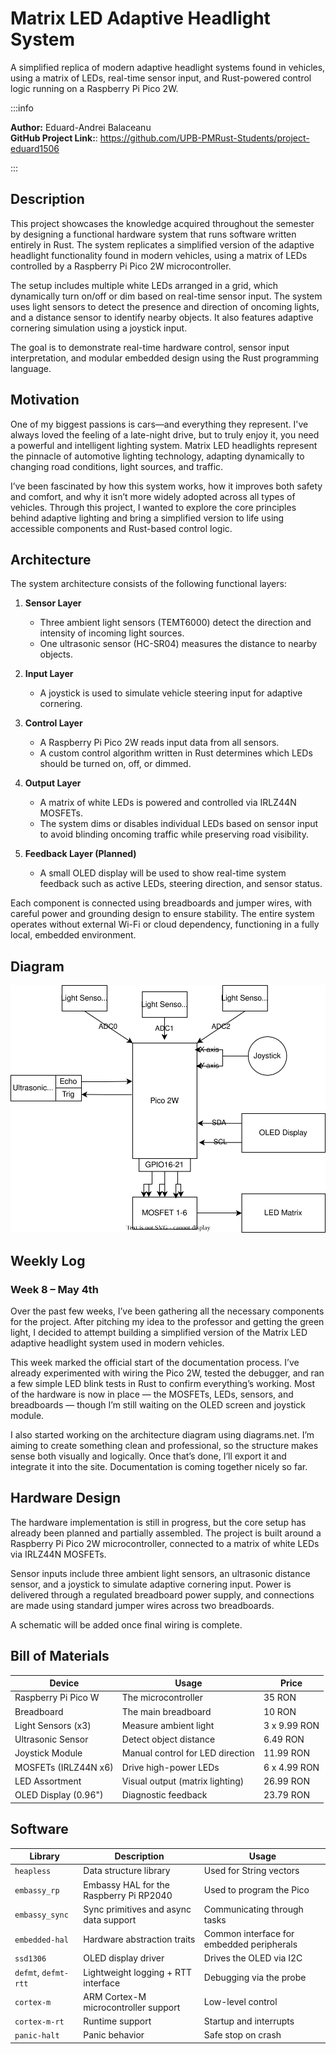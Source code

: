
# Matrix LED Adaptive Headlight System


A simplified replica of modern adaptive headlight systems found in vehicles, using a matrix of LEDs, real-time sensor input, and Rust-powered control logic running on a Raspberry Pi Pico 2W.


:::info

**Author:** Eduard-Andrei Balaceanu \
**GitHub Project Link:**: https://github.com/UPB-PMRust-Students/project-eduard1506

:::


## Description

This project showcases the knowledge acquired throughout the semester by designing a functional hardware system that runs software written entirely in Rust. The system replicates a simplified version of the adaptive headlight functionality found in modern vehicles, using a matrix of LEDs controlled by a Raspberry Pi Pico 2W microcontroller.

The setup includes multiple white LEDs arranged in a grid, which dynamically turn on/off or dim based on real-time sensor input. The system uses light sensors to detect the presence and direction of oncoming lights, and a distance sensor to identify nearby objects. It also features adaptive cornering simulation using a joystick input.

The goal is to demonstrate real-time hardware control, sensor input interpretation, and modular embedded design using the Rust programming language.


## Motivation

One of my biggest passions is cars—and everything they represent. I've always loved the feeling of a late-night drive, but to truly enjoy it, you need a powerful and intelligent lighting system. Matrix LED headlights represent the pinnacle of automotive lighting technology, adapting dynamically to changing road conditions, light sources, and traffic.

I’ve been fascinated by how this system works, how it improves both safety and comfort, and why it isn’t more widely adopted across all types of vehicles. Through this project, I wanted to explore the core principles behind adaptive lighting and bring a simplified version to life using accessible components and Rust-based control logic.



## Architecture

The system architecture consists of the following functional layers:

1. **Sensor Layer**  
   - Three ambient light sensors (TEMT6000) detect the direction and intensity of incoming light sources.
   - One ultrasonic sensor (HC-SR04) measures the distance to nearby objects.

2. **Input Layer**  
   - A joystick is used to simulate vehicle steering input for adaptive cornering.

3. **Control Layer**  
   - A Raspberry Pi Pico 2W reads input data from all sensors.
   - A custom control algorithm written in Rust determines which LEDs should be turned on, off, or dimmed.

4. **Output Layer**  
   - A matrix of white LEDs is powered and controlled via IRLZ44N MOSFETs.
   - The system dims or disables individual LEDs based on sensor input to avoid blinding oncoming traffic while preserving road visibility.

5. **Feedback Layer (Planned)**  
   - A small OLED display will be used to show real-time system feedback such as active LEDs, steering direction, and sensor status.

Each component is connected using breadboards and jumper wires, with careful power and grounding design to ensure stability. The entire system operates without external Wi-Fi or cloud dependency, functioning in a fully local, embedded environment.

## Diagram


![alt text](MatrixLED.svg)

## Weekly Log

### Week 8 – May 4th

Over the past few weeks, I’ve been gathering all the necessary components for the project. After pitching my idea to the professor and getting the green light, I decided to attempt building a simplified version of the Matrix LED adaptive headlight system used in modern vehicles.

This week marked the official start of the documentation process. I’ve already experimented with wiring the Pico 2W, tested the debugger, and ran a few simple LED blink tests in Rust to confirm everything’s working. Most of the hardware is now in place — the MOSFETs, LEDs, sensors, and breadboards — though I’m still waiting on the OLED screen and joystick module.

I also started working on the architecture diagram using diagrams.net. I’m aiming to create something clean and professional, so the structure makes sense both visually and logically. Once that’s done, I’ll export it and integrate it into the site. Documentation is coming together nicely so far.


## Hardware Design

The hardware implementation is still in progress, but the core setup has already been planned and partially assembled. The project is built around a Raspberry Pi Pico 2W microcontroller, connected to a matrix of white LEDs via IRLZ44N MOSFETs.

Sensor inputs include three ambient light sensors, an ultrasonic distance sensor, and a joystick to simulate adaptive cornering input. Power is delivered through a regulated breadboard power supply, and connections are made using standard jumper wires across two breadboards.

A schematic will be added once final wiring is complete.

## Bill of Materials

| **Device**             | **Usage**                                | **Price**        |
|------------------------|------------------------------------------|------------------|
| Raspberry Pi Pico W    | The microcontroller                      | 35 RON           |
| Breadboard             | The main breadboard                      | 10 RON           |
| Light Sensors (x3)     | Measure ambient light                    | 3 x 9.99 RON     |
| Ultrasonic Sensor      | Detect object distance                   | 6.49 RON         |
| Joystick Module        | Manual control for LED direction         | 11.99 RON        |
| MOSFETs (IRLZ44N x6)   | Drive high-power LEDs                    | 6 x 4.99 RON     |
| LED Assortment         | Visual output (matrix lighting)          | 26.99 RON        |
| OLED Display (0.96")   | Diagnostic feedback                      | 23.79 RON        |




##  Software 

| **Library**       | **Description**                                                        | **Usage**                                       |
|------------------|------------------------------------------------------------------------|------------------------------------------------|
| `heapless`       | Data structure library                                                  | Used for String vectors                        |
| `embassy_rp`     | Embassy HAL for the Raspberry Pi RP2040                                 | Used to program the Pico                       |
| `embassy_sync`   | Sync primitives and async data support                                  | Communicating through tasks                    |
| `embedded-hal`   | Hardware abstraction traits                                             | Common interface for embedded peripherals      |
| `ssd1306`        | OLED display driver                                                     | Drives the OLED via I2C                        |
| `defmt`, `defmt-rtt` | Lightweight logging + RTT interface                                | Debugging via the probe                        |
| `cortex-m`       | ARM Cortex-M microcontroller support                                    | Low-level control                              |
| `cortex-m-rt`    | Runtime support                                                         | Startup and interrupts                         |
| `panic-halt`     | Panic behavior                                                          | Safe stop on crash                             |

